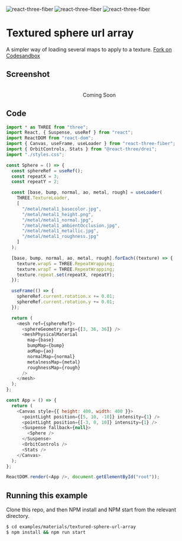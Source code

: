 ![react-three-fiber](https://img.shields.io/badge/dynamic/json?url=https://raw.githubusercontent.com/onion2k/r3f-by-example/develop/examples/materials/textured-sphere-url-array/package.json&label=react-three-fiber&query=$.dependencies['react-three-fiber']&color=green) ![react-three-fiber](https://img.shields.io/badge/dynamic/json?url=https://raw.githubusercontent.com/onion2k/r3f-by-example/develop/examples/materials/textured-sphere-url-array/package.json&label=three&query=$.dependencies['three']&color=green) ![react-three-fiber](https://img.shields.io/badge/dynamic/json?url=https://raw.githubusercontent.com/onion2k/r3f-by-example/develop/examples/materials/textured-sphere-url-array/package.json&label=@react-three/drei&query=$.dependencies['@react-three/drei']&color=green)

# Textured sphere url array

A simpler way of loading several maps to apply to a texture. [Fork on Codesandbox](https://githubbox.com/onion2k/r3f-by-example/tree/develop/examples/materials/textured-sphere-url-array)

## Screenshot
<div align="center">
  <br>
    Coming Soon
  <br>
</div>

## Code
```js
import * as THREE from "three";
import React, { Suspense, useRef } from "react";
import ReactDOM from "react-dom";
import { Canvas, useFrame, useLoader } from "react-three-fiber";
import { OrbitControls, Stats } from "@react-three/drei";
import "./styles.css";

const Sphere = () => {
  const sphereRef = useRef();
  const repeatX = 3;
  const repeatY = 2;

  const [base, bump, normal, ao, metal, rough] = useLoader(
    THREE.TextureLoader,
    [
      "/metal/metal1_basecolor.jpg",
      "/metal/metal1_height.png",
      "/metal/metal1_normal.jpg",
      "/metal/metal1_ambientOcclusion.jpg",
      "/metal/metal1_metallic.jpg",
      "/metal/metal1_roughness.jpg"
    ]
  );

  [base, bump, normal, ao, metal, rough].forEach((texture) => {
    texture.wrapS = THREE.RepeatWrapping;
    texture.wrapT = THREE.RepeatWrapping;
    texture.repeat.set(repeatX, repeatY);
  });

  useFrame(() => {
    sphereRef.current.rotation.x += 0.01;
    sphereRef.current.rotation.y += 0.01;
  });

  return (
    <mesh ref={sphereRef}>
      <sphereGeometry args={[3, 36, 36]} />
      <meshPhysicalMaterial
        map={base}
        bumpMap={bump}
        aoMap={ao}
        normalMap={normal}
        metalnessMap={metal}
        roughnessMap={rough}
      />
    </mesh>
  );
};

const App = () => {
  return (
    <Canvas style={{ height: 400, width: 400 }}>
      <pointLight position={[5, 10, -10]} intensity={1} />
      <pointLight position={[-3, 0, 10]} intensity={1} />
      <Suspense fallback={null}>
        <Sphere />
      </Suspense>
      <OrbitControls />
      <Stats />
    </Canvas>
  );
};

ReactDOM.render(<App />, document.getElementById("root"));

```

## Running this example

Clone this repo, and then NPM install and NPM start from the relevant directory.

```bash
$ cd examples/materials/textured-sphere-url-array
$ npm install && npm run start
```